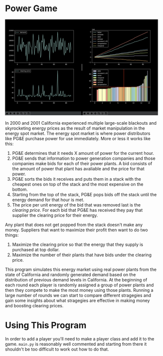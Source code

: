 # Power Game

![data readout screenshot](screenshot.jpeg)

In 2000 and 2001 California experienced multiple large-scale blackouts
and skyrocketing energy prices as the result of market manipulation in
the energy spot market. The energy spot market is where power
distributors like PG&E purchase power for use immediately. More or
less it works like this:

1. PG&E determines that it needs X amount of power for the current
   hour.
2. PG&E sends that information to power generation companies and those
   companies make bids for each of their power plants. A bid consists
   of the amount of power that plant has avaliable and the price for
   that power.
3. PG&E sorts the bids it receives and puts them in a stack with the
   cheapest ones on top of the stack and the most expensive on the
   bottom.
4. Starting from the top of the stack, PG&E pops bids off the stack
   until the energy demand for that hour is met.
5. The price per unit energy of the bid that was removed last is the
   _clearing price_. For each bid that PG&E has received they pay that
   supplier the clearing price for their energy.
   
Any plant that does not get popped from the stack doesn't make any
money. Suppliers that want to maximize their profit then want to do
two things:

1. Maximize the clearing price so that the energy that they supply is
   purchased at top dollar.
2. Maximize the number of their plants that have bids under the
   clearing price.
   
This program simulates this energy market using real power plants from
the state of California and randomly generated demand based on the
distribution of previous demand levels in California. At the beginning
of each round each player is randomly assigned a group of power plants
and then they compete to make the most money using those
plants. Running a large number of rounds we can start to compare
different stragegies and gain some insights about what stragegies are
effective in making money and boosting clearing prices.

# Using This Program

In order to add a player you'll need to make a player class and add it
to the game. `main.py` is reasonably well commented and starting from
there it shouldn't be too difficult to work out how to do that.
